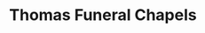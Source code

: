 ---
title: "Thomas Funeral Chapels"
url: /rochester/thomas-funeral-chapels/
shop: funeral directors
---